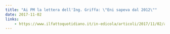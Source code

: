 ```yaml
---
title: "Ai PM la lettera dell'Ing. Griffa: \"Eni sapeva dal 2012\""
date: 2017-11-02
links:
    - https://www.ilfattoquotidiano.it/in-edicola/articoli/2017/11/02/ai-pm-la-lettera-del-suicida-leni-sa-dei-veleni-dal-2012/3951466/
---
```


